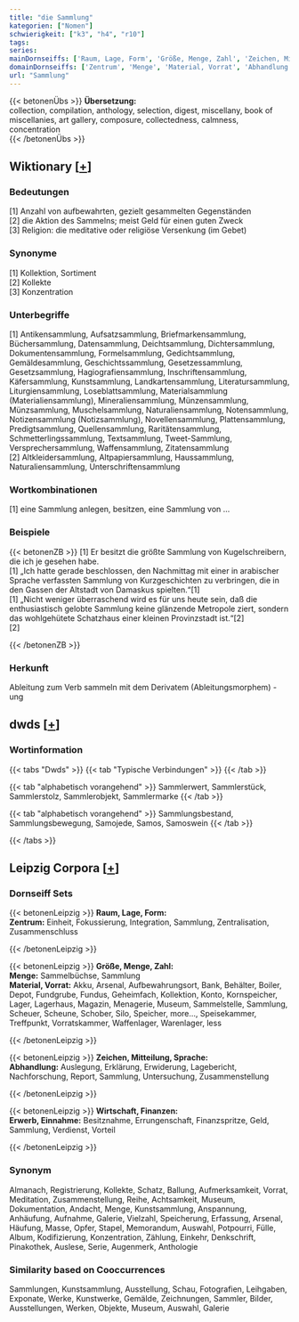 ```yaml
---
title: "die Sammlung"
kategorien: ["Nomen"]
schwierigkeit: ["k3", "h4", "r10"]
tags:
series:
mainDornseiffs: ['Raum, Lage, Form', 'Größe, Menge, Zahl', 'Zeichen, Mitteilung, Sprache', 'Wirtschaft, Finanzen']
domainDornseiffs: ['Zentrum', 'Menge', 'Material, Vorrat', 'Abhandlung', 'Erwerb, Einnahme']
url: "Sammlung"
---
```


{{< betonenÜbs >}}
**Übersetzung:**  
collection, compilation, anthology, selection, digest, miscellany, book of miscellanies, art gallery, composure, collectedness, calmness, concentration  
{{< /betonenÜbs >}}

## Wiktionary [[+](https://de.wiktionary.org/wiki/Sammlung)]

### Bedeutungen
[1] Anzahl von aufbewahrten, gezielt gesammelten Gegenständen  
[2] die Aktion des Sammelns; meist Geld für einen guten Zweck  
[3] Religion: die meditative oder religiöse Versenkung (im Gebet)  

### Synonyme
[1] Kollektion, Sortiment  
[2] Kollekte  
[3] Konzentration  

### Unterbegriffe
[1] Antikensammlung, Aufsatzsammlung, Briefmarkensammlung, Büchersammlung, Datensammlung, Deichtsammlung, Dichtersammlung, Dokumentensammlung, Formelsammlung, Gedichtsammlung, Gemäldesammlung, Geschichtssammlung, Gesetzessammlung, Gesetzsammlung, Hagiografiensammlung, Inschriftensammlung, Käfersammlung, Kunstsammlung, Landkartensammlung, Literatursammlung, Liturgiensammlung, Loseblattsammlung, Materialsammlung (Materialiensammlung), Mineraliensammlung, Münzensammlung, Münzsammlung, Muschelsammlung, Naturaliensammlung, Notensammlung, Notizensammlung (Notizsammlung), Novellensammlung, Plattensammlung, Predigtsammlung, Quellensammlung, Raritätensammlung, Schmetterlingssammlung, Textsammlung, Tweet-Sammlung, Versprechersammlung, Waffensammlung, Zitatensammlung  
[2] Altkleidersammlung, Altpapiersammlung, Haussammlung, Naturaliensammlung, Unterschriftensammlung  

### Wortkombinationen
[1] eine Sammlung anlegen, besitzen, eine Sammlung von …  

### Beispiele
{{< betonenZB >}}
[1] Er besitzt die größte Sammlung von Kugelschreibern, die ich je gesehen habe.  
[1] „Ich hatte gerade beschlossen, den Nachmittag mit einer in arabischer Sprache verfassten Sammlung von Kurzgeschichten zu verbringen, die in den Gassen der Altstadt von Damaskus spielten.“[1]  
[1] „Nicht weniger überraschend wird es für uns heute sein, daß die enthusiastisch gelobte Sammlung keine glänzende Metropole ziert, sondern das wohlgehütete Schatzhaus einer kleinen Provinzstadt ist.“[2]  
[2]  

{{< /betonenZB >}}
### Herkunft
Ableitung zum Verb sammeln mit dem Derivatem (Ableitungsmorphem) -ung  



## dwds [[+](https://www.dwds.de/wb/Sammlung)]

### Wortinformation
{{< tabs "Dwds" >}}
{{< tab "Typische Verbindungen" >}}
{{< /tab >}}

{{< tab "alphabetisch vorangehend" >}}
Sammlerwert, Sammlerstück, Sammlerstolz, Sammlerobjekt, Sammlermarke
{{< /tab >}}

{{< tab "alphabetisch vorangehend" >}}
Sammlungsbestand, Sammlungsbewegung, Samojede, Samos, Samoswein
{{< /tab >}}

{{< /tabs >}}

## Leipzig Corpora [[+](https://corpora.uni-leipzig.de/en/res?word=Sammlung&corpusId=deu_newscrawl-public_2018)]

### Dornseiff Sets
{{< betonenLeipzig >}}
**Raum, Lage, Form:**  
**Zentrum:** Einheit, Fokussierung, Integration, Sammlung, Zentralisation, Zusammenschluss  

{{< /betonenLeipzig >}}


{{< betonenLeipzig >}}
**Größe, Menge, Zahl:**  
**Menge:** Sammelbüchse, Sammlung  
**Material, Vorrat:** Akku, Arsenal, Aufbewahrungsort, Bank, Behälter, Boiler, Depot, Fundgrube, Fundus, Geheimfach, Kollektion, Konto, Kornspeicher, Lager, Lagerhaus, Magazin, Menagerie, Museum, Sammelstelle, Sammlung, Scheuer, Scheune, Schober, Silo, Speicher, more..., Speisekammer, Treffpunkt, Vorratskammer, Waffenlager, Warenlager, less  

{{< /betonenLeipzig >}}


{{< betonenLeipzig >}}
**Zeichen, Mitteilung, Sprache:**  
**Abhandlung:** Auslegung, Erklärung, Erwiderung, Lagebericht, Nachforschung, Report, Sammlung, Untersuchung, Zusammenstellung  

{{< /betonenLeipzig >}}


{{< betonenLeipzig >}}
**Wirtschaft, Finanzen:**  
**Erwerb, Einnahme:** Besitznahme, Errungenschaft, Finanzspritze, Geld, Sammlung, Verdienst, Vorteil  

{{< /betonenLeipzig >}}

### Synonym
Almanach, Registrierung, Kollekte, Schatz, Ballung, Aufmerksamkeit, Vorrat, Meditation, Zusammenstellung, Reihe, Achtsamkeit, Museum, Dokumentation, Andacht, Menge, Kunstsammlung, Anspannung, Anhäufung, Aufnahme, Galerie, Vielzahl, Speicherung, Erfassung, Arsenal, Häufung, Masse, Opfer, Stapel, Memorandum, Auswahl, Potpourri, Fülle, Album, Kodifizierung, Konzentration, Zählung, Einkehr, Denkschrift, Pinakothek, Auslese, Serie, Augenmerk, Anthologie


### Similarity based on Cooccurrences
Sammlungen, Kunstsammlung, Ausstellung, Schau, Fotografien, Leihgaben, Exponate, Werke, Kunstwerke, Gemälde, Zeichnungen, Sammler, Bilder, Ausstellungen, Werken, Objekte, Museum, Auswahl, Galerie

